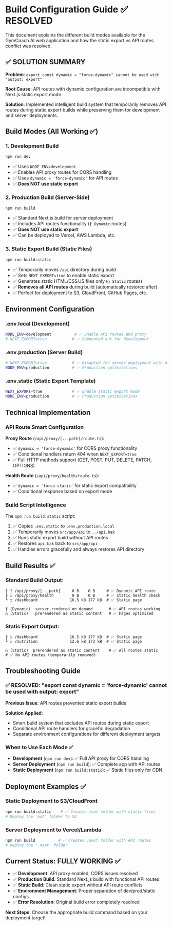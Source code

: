# Build Configuration Guide ✅ RESOLVED

This document explains the different build modes available for the GymCoach AI web application and how the static export vs API routes conflict was resolved.

## ✅ SOLUTION SUMMARY

**Problem**: `export const dynamic = "force-dynamic" cannot be used with "output: export"`

**Root Cause**: API routes with dynamic configuration are incompatible with Next.js static export mode.

**Solution**: Implemented intelligent build system that temporarily removes API routes during static export builds while preserving them for development and server deployments.

## Build Modes (All Working ✅)

### 1. Development Build

```bash
npm run dev
```

- ✅ Uses `NODE_ENV=development`
- ✅ Enables API proxy routes for CORS handling
- ✅ Uses `dynamic = 'force-dynamic'` for API routes
- ✅ **Does NOT use static export**

### 2. Production Build (Server-Side)

```bash
npm run build
```

- ✅ Standard Next.js build for server deployment
- ✅ Includes API routes functionality (`ƒ Dynamic` routes)
- ✅ **Does NOT use static export**
- ✅ Can be deployed to Vercel, AWS Lambda, etc.

### 3. Static Export Build (Static Files)

```bash
npm run build:static
```

- ✅ Temporarily moves `/api` directory during build
- ✅ Sets `NEXT_EXPORT=true` to enable static export
- ✅ Generates static HTML/CSS/JS files only (`○ Static` routes)
- ✅ **Removes all API routes** during build (automatically restored after)
- ✅ Perfect for deployment to S3, CloudFront, GitHub Pages, etc.

## Environment Configuration

### .env.local (Development)

```bash
NODE_ENV=development          # ✅ Enable API routes and proxy
# NEXT_EXPORT=true           # ✅ Commented out for development
```

### .env.production (Server Build)

```bash
# NEXT_EXPORT=true           # ✅ Disabled for server deployment with API routes
NODE_ENV=production          # ✅ Production optimizations
```

### .env.static (Static Export Template)

```bash
NEXT_EXPORT=true             # ✅ Enable static export mode
NODE_ENV=production          # ✅ Production optimizations
```

## Technical Implementation

### API Route Smart Configuration

**Proxy Route** (`/api/proxy/[...path]/route.ts`):

- ✅ `dynamic = 'force-dynamic'` for CORS proxy functionality
- ✅ Conditional handlers return 404 when `NEXT_EXPORT=true`
- ✅ Full HTTP methods support (GET, POST, PUT, DELETE, PATCH, OPTIONS)

**Health Route** (`/api/proxy/health/route.ts`):

- ✅ `dynamic = 'force-static'` for static export compatibility
- ✅ Conditional response based on export mode

### Build Script Intelligence

The `npm run build:static` script:

1. ✅ Copies `.env.static` to `.env.production.local`
2. ✅ Temporarily moves `src/app/api` to `../api.bak`
3. ✅ Runs static export build without API routes
4. ✅ Restores `api.bak` back to `src/app/api`
5. ✅ Handles errors gracefully and always restores API directory

## Build Results ✅

### Standard Build Output:

```
├ ƒ /api/proxy/[...path]     0 B    0 B     # ✅ Dynamic API route
├ ○ /api/proxy/health        0 B    0 B     # ✅ Static health check
└ ○ /dashboard              16.5 kB 177 kB  # ✅ Static page

ƒ (Dynamic)  server-rendered on demand       # ✅ API routes working
○ (Static)   prerendered as static content   # ✅ Pages optimized
```

### Static Export Output:

```
├ ○ /dashboard              16.5 kB 177 kB  # ✅ Static page
└ ○ /nutrition              12.6 kB 173 kB  # ✅ Static page

○ (Static)  prerendered as static content    # ✅ All routes static
# ✅ No API routes (temporarily removed)
```

## Troubleshooting Guide

### ✅ RESOLVED: "export const dynamic = 'force-dynamic' cannot be used with output: export"

**Previous Issue**: API routes prevented static export builds

**Solution Applied**:

- Smart build system that excludes API routes during static export
- Conditional API route handlers for graceful degradation
- Separate environment configurations for different deployment targets

### When to Use Each Mode ✅

- **Development** (`npm run dev`): ✅ Full API proxy for CORS handling
- **Server Deployment** (`npm run build`): ✅ Complete app with API routes
- **Static Deployment** (`npm run build:static`): ✅ Static files only for CDN

## Deployment Examples ✅

### Static Deployment to S3/CloudFront

```bash
npm run build:static    # ✅ Creates /out folder with static files
# Deploy the 'out' folder to S3
```

### Server Deployment to Vercel/Lambda

```bash
npm run build          # ✅ Creates .next folder with API routes
# Deploy the '.next' folder
```

## Current Status: FULLY WORKING ✅

- ✅ **Development**: API proxy enabled, CORS issues resolved
- ✅ **Production Build**: Standard Next.js build with functional API routes
- ✅ **Static Build**: Clean static export without API route conflicts
- ✅ **Environment Management**: Proper separation of dev/prod/static configs
- ✅ **Error Resolution**: Original build error completely resolved

**Next Steps**: Choose the appropriate build command based on your deployment target!
